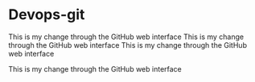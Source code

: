 # Devops-git

This is my change through the GitHub web interface
This is my change through the GitHub web interface
This is my change through the GitHub web interface

This is my change through the GitHub web interface

